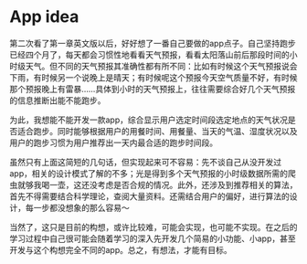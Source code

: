 # App idea

​		第二次看了第一章英文版以后，好好想了一番自己要做的app点子。自己坚持跑步已经四个月了，每天都会习惯性地看看天气预报，看看太阳落山前后那段时间的小时级天气。但不同的天气预报其准确性都有所不同：比如有时候这个天气预报说会下雨，有时候另一个说晚上是晴天；有时候呢这个预报今天空气质量不好，有时候那个预报晚上有雷暴……具体到小时的天气预报上，往往需要综合好几个天气预报的信息推断出能不能跑步。

​		为此，我想能不能开发一款app，综合显示用户选定时间段选定地点的天气状况是否适合跑步。同时能够根据用户的用餐时间、用餐量、当天的气温、湿度状况以及用户的跑步习惯为用户推荐出一天内最合适的跑步时间段。

​		虽然只有上面这简短的几句话，但实现起来可不容易：先不谈自己从没开发过app，相关的设计模式了解的不多；光是得到多个天气预报的小时级数据所需的爬虫就够我喝一壶，这还没考虑是否合规的情况。此外，还涉及到推荐相关的算法，首先不得需要结合科学理论，查阅大量资料。还需结合用户的偏好，进行算法的设计，每一步都没想象的那么容易～

​		当然了，这只是目前的构想，或许比较难，可能会实现，也可能不实现。在之后的学习过程中自己很可能会随着学习的深入先开发几个简易的小功能、小app，甚至开发与这个构想完全不同的app。总之，有想法，才能有目标。